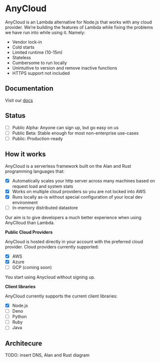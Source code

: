 # AnyCloud

AnyCloud is an Lambda alternative for Node.js that works with any cloud provider. We’re building the features of Lambda while fixing the problems we have run into while using it. Namely:

- Vendor lock-in
- Cold starts
- Limited runtime (10-15m)
- Stateless
- Cumbersome to run locally
- Unintuitive to version and remove inactive functions
- HTTPS support not included

## Documentation

Visit our [docs](https://alantech.gitbook.io/anycloud)

## Status
- [ ] Public Alpha: Anyone can sign up, but go easy on us
- [ ] Public Beta: Stable enough for most non-enterprise use-cases
- [ ] Public: Production-ready

## How it works

AnyCloud is a serverless framework built on the Alan and Rust programming languages that:

- [x] Automatically scales your http server across many machines based on request load and system stats
- [x] Works on multiple cloud providers so you are not locked into AWS
- [x] Runs locally as-is without special configuration of your local dev environment
- [ ] In-memory distributed datastore

Our aim is to give developers a much better experience when using AnyClloud than Lambda.

**Public Cloud Providers**

AnyCloud is hosted directly in your account with the preferred cloud provider. Cloud providers currently supported:
- [x] AWS
- [x] Azure
- [ ] GCP (coming soon)

You start using Anycloud without signing up.

**Client libraries**

AnyCloud currently supports the current client libraries:
- [x] Node.js
- [ ] Deno
- [ ] Python
- [ ] Ruby
- [ ] Java

## Architecure

TODO: insert DNS, Alan and Rust diagram
